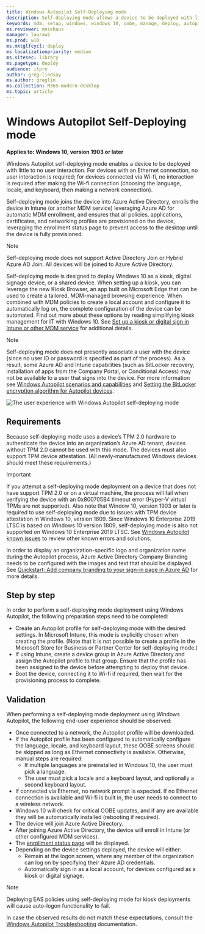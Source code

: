 ```yaml
---
title: Windows Autopilot Self-Deploying mode
description: Self-deploying mode allows a device to be deployed with little to no user interaction. This mode mode is designed to deploy Windows 10 as a kiosk, digital signage device, or a shared device.
keywords: mdm, setup, windows, windows 10, oobe, manage, deploy, autopilot, ztd, zero-touch, partner, msfb, intune
ms.reviewer: mniehaus
manager: laurawi
ms.prod: w10
ms.mktglfcycl: deploy
ms.localizationpriority: medium
ms.sitesec: library
ms.pagetype: deploy
audience: itpro
author: greg-lindsay
ms.author: greglin
ms.collection: M365-modern-desktop
ms.topic: article
---
```


# Windows Autopilot Self-Deploying mode

**Applies to: Windows 10, version 1903 or later**

Windows Autopilot self-deploying mode enables a device to be deployed with little to no user interaction. For devices with an Ethernet connection, no user interaction is required; for devices connected via Wi-fi, no interaction is required after making the Wi-fi connection (choosing the language, locale, and keyboard, then making a network connection).  

Self-deploying mode joins the device into Azure Active Directory, enrolls the device in Intune (or another MDM service) leveraging Azure AD for automatic MDM enrollment, and ensures that all policies, applications, certificates, and networking profiles are provisioned on the device, leveraging the enrollment status page to prevent access to the desktop until the device is fully provisioned. 

>[!NOTE]
>Self-deploying mode does not support Active Directory Join or Hybrid Azure AD Join.  All devices will be joined to Azure Active Directory.

Self-deploying mode is designed to deploy Windows 10 as a kiosk, digital signage device, or a shared device. When setting up a kiosk, you can leverage the new Kiosk Browser, an app built on Microsoft Edge that can be used to create a tailored, MDM-managed browsing experience. When combined with MDM policies to create a local account and configure it to automatically log on, the complete configuration of the device can be automated. Find out more about these options by reading simplifying kiosk management for IT with Windows 10.  See [Set up a kiosk or digital sign in Intune or other MDM service](https://docs.microsoft.com/windows/configuration/setup-kiosk-digital-signage#set-up-a-kiosk-or-digital-sign-in-intune-or-other-mdm-service) for additional details.

>[!NOTE]
>Self-deploying mode does not presently associate a user with the device (since no user ID or password is specified as part of the process).  As a result, some Azure AD and Intune capabilities (such as BitLocker recovery, installation of apps from the Company Portal, or Conditional Access) may not be available to a user that signs into the device. For more information see [Windows Autopilot scenarios and capabilities](windows-autopilot-scenarios.md) and [Setting the BitLocker encryption algorithm for Autopilot devices](bitlocker.md).

![The user experience with Windows Autopilot self-deploying mode](images/self-deploy-welcome.png)

## Requirements

Because self-deploying mode uses a device’s TPM 2.0 hardware to authenticate the device into an organization’s Azure AD tenant, devices without TPM 2.0 cannot be used with this mode.  The devices must also support TPM device attestation.  (All newly-manufactured Windows devices should meet these requirements.)

>[!IMPORTANT]
>If you attempt a self-deploying mode deployment on a device that does not have support TPM 2.0 or on a virtual machine, the process will fail when verifying the device with an 0x800705B4 timeout error (Hyper-V virtual TPMs are not supported). Also note that Window 10, version 1903 or later is required to use self-deploying mode due to issues with TPM device attestation in Windows 10, version 1809. Since Windows 10 Enterprise 2019 LTSC is based on Windows 10 version 1809, self-deploying mode is also not supported on Windows 10 Enterprise 2019 LTSC. See [Windows Autopilot known issues](known-issues.md) to review other known errors and solutions.

In order to display an organization-specific logo and organization name during the Autopilot process, Azure Active Directory Company Branding needs to be configured with the images and text that should be displayed.  See [Quickstart: Add company branding to your sign-in page in Azure AD](https://docs.microsoft.com/azure/active-directory/fundamentals/customize-branding) for more details. 

## Step by step

In order to perform a self-deploying mode deployment using Windows Autopilot, the following preparation steps need to be completed:

-   Create an Autopilot profile for self-deploying mode with the desired settings.  In Microsoft Intune, this mode is explicitly chosen when creating the profile. (Note that it is not possible to create a profile in the Microsoft Store for Business or Partner Center for self-deploying mode.)
-   If using Intune, create a device group in Azure Active Directory and assign the Autopilot profile to that group.  Ensure that the profile has been assigned to the device before attempting to deploy that device.
-   Boot the device, connecting it to Wi-fi if required, then wait for the provisioning process to complete.

## Validation

When performing a self-deploying mode deployment using Windows Autopilot, the following end-user experience should be observed:

-   Once connected to a network, the Autopilot profile will be downloaded.
-   If the Autopilot profile has been configured to automatically configure the language, locale, and keyboard layout, these OOBE screens should be skipped as long as Ethernet connectivity is available.  Otherwise, manual steps are required:
    -   If multiple languages are preinstalled in Windows 10, the user must pick a language.
    -   The user must pick a locale and a keyboard layout, and optionally a second keyboard layout.
-   If connected via Ethernet, no network prompt is expected.  If no Ethernet connection is available and Wi-fi is built in, the user needs to connect to a wireless network.
-   Windows 10 will check for critical OOBE updates, and if any are available they will be automatically installed (rebooting if required).
-   The device will join Azure Active Directory.
-   After joining Azure Active Directory, the device will enroll in Intune (or other configured MDM services).
-   The [enrollment status page](enrollment-status.md) will be displayed.
-   Depending on the device settings deployed, the device will either:
    -   Remain at the logon screen, where any member of the organization can log on by specifying their Azure AD credentials.
    -   Automatically sign in as a local account, for devices configured as a kiosk or digital signage.

>[!NOTE]
>Deploying EAS policies using self-deploying mode for kiosk deployments will cause auto-logon functionality to fail. 

In case the observed results do not match these expectations, consult the [Windows Autopilot Troubleshooting](troubleshooting.md) documentation.
